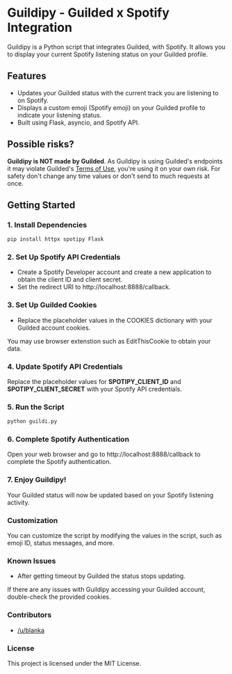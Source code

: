 # Guildipy - Guilded x Spotify Integration

Guildipy is a Python script that integrates Guilded, with Spotify. It allows you to display your current Spotify listening status on your Guilded profile.

## Features

- Updates your Guilded status with the current track you are listening to on Spotify.
- Displays a custom emoji (Spotify emoji) on your Guilded profile to indicate your listening status.
- Built using Flask, asyncio, and Spotify API.

## Possible risks?

**Guildipy is NOT made by Guilded**.
As Guildipy is using Guilded's endpoints it may violate Guilded's [Terms of Use](https://support.guilded.gg/hc/en-us/articles/360039728313-Terms-of-Use), you're using it on your own risk.
For safety don't change any time values or don't send to much requests at once.

## Getting Started

### 1. Install Dependencies

```bash
pip install httpx spotipy Flask
```

### 2. Set Up Spotify API Credentials
- Create a Spotify Developer account and create a new application to obtain the client ID and client secret.
- Set the redirect URI to http://localhost:8888/callback.

### 3. Set Up Guilded Cookies
- Replace the placeholder values in the COOKIES dictionary with your Guilded account cookies.

You may use browser extenstion such as EditThisCookie to obtain your data.

### 4. Update Spotify API Credentials
Replace the placeholder values for **SPOTIPY_CLIENT_ID** and **SPOTIPY_CLIENT_SECRET** with your Spotify API credentials.

### 5. Run the Script
```bash
python guildi.py
```

### 6. Complete Spotify Authentication
Open your web browser and go to http://localhost:8888/callback to complete the Spotify authentication.

### 7. Enjoy Guildipy!
Your Guilded status will now be updated based on your Spotify listening activity.

### Customization
You can customize the script by modifying the values in the script, such as emoji ID, status messages, and more.

### Known Issues
- After getting timeout by Guilded the status stops updating.

If there are any issues with Guildipy accessing your Guilded account, double-check the provided cookies.

### Contributors
- [/u/blanka](https://www.guilded.gg/u/blanka)


### License
This project is licensed under the MIT License.
